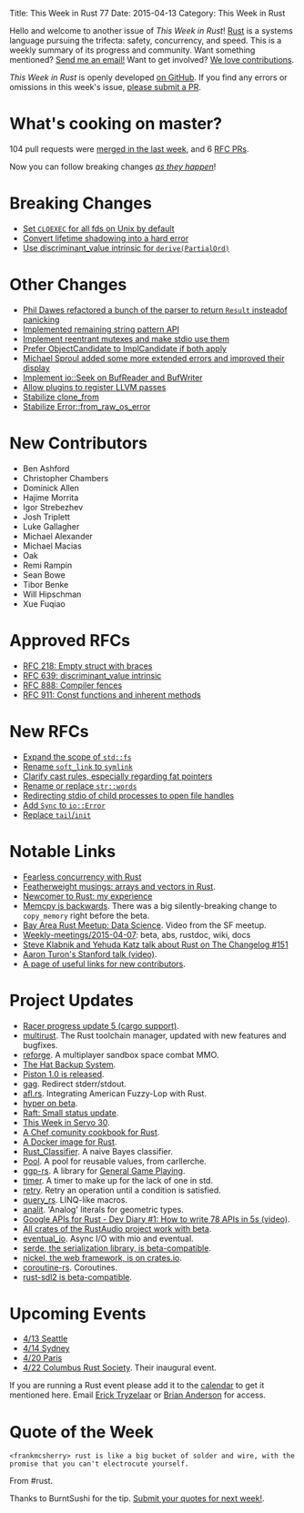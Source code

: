 Title: This Week in Rust 77
Date: 2015-04-13
Category: This Week in Rust

Hello and welcome to another issue of *This Week in Rust*!
[Rust](http://rust-lang.org) is a systems language pursuing the trifecta:
safety, concurrency, and speed. This is a weekly summary of its progress and
community. Want something mentioned? [Send me an
email!](mailto:corey@octayn.net?subject=This%20Week%20in%20Rust%20Suggestion)
Want to get involved? [We love
contributions](https://github.com/rust-lang/rust/wiki/Note-guide-for-new-contributors).

*This Week in Rust* is openly developed [on GitHub](https://github.com/cmr/this-week-in-rust).
If you find any errors or omissions in this week's issue, [please submit a PR](https://github.com/cmr/this-week-in-rust/pulls).

# What's cooking on master?

104 pull requests were [merged in the last week][merged], and 6 [RFC PRs][rfcs].

[merged]: https://github.com/rust-lang/rust/pulls?q=is%3Apr+is%3Amerged+merged%3A2015-04-06..2015-04-13
[rfcs]: https://github.com/rust-lang/rfcs/pulls?q=is%3Apr+is%3Amerged+merged%3A2015-04-06..2015-04-13

Now you can follow breaking changes *[as they happen][BitRust]*!

[BitRust]: http://rawgit.com/mrmonday/bitrust/gh-pages/index.html

# Breaking Changes

* [Set `CLOEXEC` for all fds on Unix by default](https://github.com/rust-lang/rust/pull/24034)
* [Convert lifetime shadowing into a hard error](https://github.com/rust-lang/rust/pull/24057)
* [Use discriminant_value intrinsic for `derive(PartialOrd)`](https://github.com/rust-lang/rust/pull/24270)

# Other Changes

* [Phil Dawes refactored a bunch of the parser to return `Result` insteadof panicking](https://github.com/rust-lang/rust/pull/23857)
* [Implemented remaining string pattern API](https://github.com/rust-lang/rust/pull/23952)
* [Implement reentrant mutexes and make stdio use them](https://github.com/rust-lang/rust/pull/24029)
* [Prefer ObjectCandidate to ImplCandidate if both apply](https://github.com/rust-lang/rust/pull/24056)
* [Michael Sproul added some more extended errors and improved their display](https://github.com/rust-lang/rust/pull/24143)
* [Implement io::Seek on BufReader and BufWriter](https://github.com/rust-lang/rust/pull/24176)
* [Allow plugins to register LLVM passes](https://github.com/rust-lang/rust/pull/24207)
* [Stabilize clone_from](https://github.com/rust-lang/rust/pull/24215)
* [Stabilize Error::from_raw_os_error](https://github.com/rust-lang/rust/pull/24216)

# New Contributors

* Ben Ashford
* Christopher Chambers
* Dominick Allen
* Hajime Morrita
* Igor Strebezhev
* Josh Triplett
* Luke Gallagher
* Michael Alexander
* Michael Macias
* Oak
* Remi Rampin
* Sean Bowe
* Tibor Benke
* Will Hipschman
* Xue Fuqiao

# Approved RFCs

* [RFC 218: Empty struct with braces](https://github.com/rust-lang/rfcs/pull/218)
* [RFC 639: discriminant_value intrinsic](https://github.com/rust-lang/rfcs/pull/639)
* [RFC 888: Compiler fences](https://github.com/rust-lang/rfcs/blob/master/text/0888-compiler-fence-intrinsics.md)
* [RFC 911: Const functions and inherent methods](https://github.com/rust-lang/rfcs/blob/master/text/0911-const-fn.md)

# New RFCs

* [Expand the scope of `std::fs`](https://github.com/rust-lang/rfcs/pull/1044)
* [Rename `soft_link` to `symlink`](https://github.com/rust-lang/rfcs/pull/1048)
* [Clarify cast rules, especially regarding fat pointers](https://github.com/rust-lang/rfcs/pull/1052)
* [Rename or replace `str::words`](https://github.com/rust-lang/rfcs/pull/1054)
* [Redirecting stdio of child processes to open file handles](https://github.com/rust-lang/rfcs/pull/1055)
* [Add `Sync` to `io::Error`](https://github.com/rust-lang/rfcs/pull/1057)
* [Replace `tail`/`init`](https://github.com/rust-lang/rfcs/pull/1058)

# Notable Links

* [Fearless concurrency with Rust](http://blog.rust-lang.org/2015/04/10/Fearless-Concurrency.html)
* [Featherweight musings: arrays and vectors in Rust](http://featherweightmusings.blogspot.com/2015/04/new-tutorial-arrays-and-vectors-in-rust.html).
* [Newcomer to Rust: my experience](http://internals.rust-lang.org/t/newcomer-to-rust-my-experience/1816/1)
* [Memcpy is
  backwards](http://internals.rust-lang.org/t/memcpy-is-backwards/1797). There
  was a big silently-breaking change to `copy_memory` right before the
  beta.
* [Bay Area Rust Meetup: Data Science](https://air.mozilla.org/bay-area-rust-meetup-april-2015/). Video from the SF meetup.
* [Weekly-meetings/2015-04-07][mtg]: beta, abs, rustdoc, wiki, docs
* [Steve Klabnik and Yehuda Katz talk about Rust on The Changelog #151](https://thechangelog.com/151/)
* [Aaron Turon's Stanford talk (video)](https://www.youtube.com/watch?v=O5vzLKg7y-k).
* [A page of useful links for new contributors](http://www.ncameron.org/rust.html).

[mtg]: https://github.com/rust-lang/meeting-minutes/blob/master/weekly-meetings/2015-04-07.md

# Project Updates

* [Racer progress update 5 (cargo support)](http://phildawes.net/blog/2015/04/05/racer5/).
* [multirust](http://blog.rust-lang.org/2015/04/10/Fearless-Concurrency.html). The Rust toolchain manager, updated with new features and bugfixes.
* [reforge](https://github.com/tedsta/reforge). A multiplayer sandbox space combat MMO.
* [The Hat Backup System](https://github.com/google/hat-backup).
* [Piston 1.0 is released](http://blog.piston.rs/2015/04/07/piston-0.1/).
* [gag](https://crates.io/crates/gag). Redirect stderr/stdout.
* [afl.rs](https://github.com/kmcallister/afl.rs). Integrating American Fuzzy-Lop with Rust.
* [hyper on beta](http://seanmonstar.com/post/115873169212/hyper-on-beta).
* [Raft: Small status update](http://hoverbear.org/2015/04/09/raft-the-next-generation-3/).
* [This Week in Servo 30](http://blog.servo.org/2015/04/09/twis-30/).
* [A Chef comunity cookbook for Rust](https://supermarket.chef.io/cookbooks/rustlang).
* [A Docker image for Rust](https://registry.hub.docker.com/u/jimmycuadra/rust/).
* [Rust_Classifier](https://github.com/jackm321/Rust_Classifier). A naive Bayes classifier.
* [Pool](https://github.com/carllerche/pool). A pool for reusable values, from carllerche.
* [ggp-rs](https://www.reddit.com/r/rust/comments/3272b8/ggprs_a_library_for_creating_general_game_players/). A library for [General Game Playing](https://class.coursera.org/ggp-003).
* [timer](https://www.reddit.com/r/rust/comments/326x5p/a_betacompatible_timer/). A timer to make up for the lack of one in std.
* [retry](https://github.com/jimmycuadra/retry). Retry an operation until a condition is satisfied.
* [query_rs](https://github.com/Mr-Byte/query_rs). LINQ-like macros.
* [analit](https://github.com/jswrenn/analit). 'Analog' literals for geometric types.
* [Google APIs for Rust - Dev Diary #1: How to write 78 APIs in 5s (video)](https://youtu.be/2U3SpepKaBE).
* [All crates of the RustAudio project work with beta](https://www.reddit.com/r/rust/comments/32b74a/all_rustaudio_crates_now_build_on_the_stable/).
* [eventual_io](https://github.com/carllerche/eventual_io). Async I/O with mio and eventual.
* [serde, the serialization library, is beta-compatible](https://erickt.github.io/blog/2015/04/12/serde-0-dot-3-1-now-compatible-with-beta/).
* [nickel, the web framework, is on crates.io](https://www.reddit.com/r/rust/comments/32dhwb/nickel_is_on_cratesio/).
* [coroutine-rs](https://github.com/rustcc/coroutine-rs). Coroutines.
* [rust-sdl2 is beta-compatible](https://github.com/AngryLawyer/rust-sdl2/commit/00f7df56570b2e7e57df63813692bb7ef53d10a0).

# Upcoming Events

* [4/13 Seattle](https://www.eventbrite.com/e/mozilla-rust-seattle-meetup-tickets-12222326307?aff=erelexporg)
* [4/14 Sydney](http://www.meetup.com/Rust-Sydney/events/221388677/)
* [4/20 Paris](http://www.meetup.com/Rust-Paris)
* [4/22 Columbus Rust Society](http://www.meetup.com/columbus-rs/). Their inaugural event.

If you are running a Rust event please add it to the [calendar] to get
it mentioned here. Email [Erick Tryzelaar][erickt] or [Brian
Anderson][brson] for access.

[calendar]: https://www.google.com/calendar/embed?src=apd9vmbc22egenmtu5l6c5jbfc%40group.calendar.google.com
[erickt]: mailto:erick.tryzelaar@gmail.com
[brson]: mailto:banderson@mozilla.com

# Quote of the Week

```
<frankmcsherry> rust is like a big bucket of solder and wire, with the promise that you can't electrocute yourself.
```

From #rust.

Thanks to BurntSushi for the tip. [Submit your quotes for next week!][submit].

[submit]: http://users.rust-lang.org/t/twir-quote-of-the-week/328
